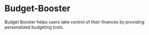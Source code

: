 # Budget-Booster
Budget Booster helps users take control of their finances by providing personalized budgeting tools.
